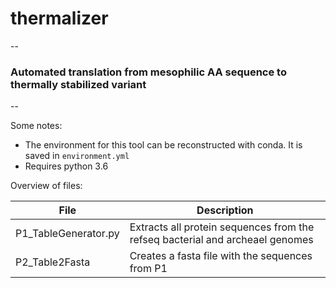 # thermalizer
--
### Automated translation from mesophilic AA sequence to thermally stabilized variant
--

Some notes:
* The environment for this tool can be reconstructed with conda.  It is saved in `environment.yml`
* Requires python 3.6

Overview of files:

| File | Description |
|------|-------------|
| P1_TableGenerator.py | Extracts all protein sequences from the refseq bacterial and archeael genomes |
| P2_Table2Fasta | Creates a fasta file with the sequences from P1 |

